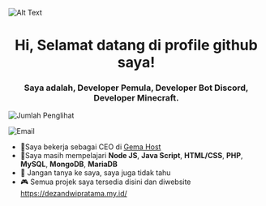 ![Alt Text](https://i.imgur.com/VHp4G3w.png)

<div align="center">
  <h1>Hi, Selamat datang di profile github saya!</h1>
</div>
</div>
<div align="center">
  <h3>Saya adalah, Developer Pemula, Developer Bot Discord, Developer Minecraft.</h3>
</div>

![Jumlah Penglihat](https://komarev.com/ghpvc/?username=D3terjenn&label=Profile%20views&color=0e75b6&style=flat)

![Email](https://img.shields.io/badge/Gmail-contactgemahost%40gmail.com-0e75b6?logo=gmail&logoColor=white&style=flat)

- 📝Saya bekerja sebagai CEO di [Gema Host](https://discord.gemahost.my.id/)
- 📡Saya masih mempelajari **Node JS**, **Java Script**, **HTML/CSS**, **PHP**, **MySQL**, **MongoDB**, **MariaDB**
- 💬 Jangan tanya ke saya, saya juga tidak tahu
- 🎮 Semua projek saya tersedia disini dan diwebsite https://dezandwipratama.my.id/

